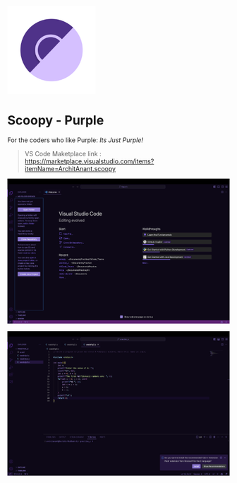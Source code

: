 
<img src="https://github.com/ArchitAnant/Scoopy-Purple/blob/main/asset/icon.png" alt="Image" width="200" height="200">

# Scoopy - Purple

For the coders who like Purple: _Its Just Purple!_
> VS Code Maketplace link : https://marketplace.visualstudio.com/items?itemName=ArchitAnant.scoopy

<!-- Show a picture -->
![Img1](https://github.com/ArchitAnant/Scoopy-Purple/blob/main/asset/ss1.png)

![Img2](https://github.com/ArchitAnant/Scoopy-Purple/blob/main/asset/ss2.png)
